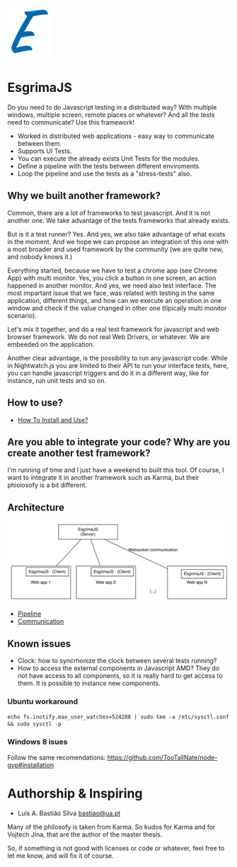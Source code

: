 ![Logo](docs/logo_small.png)
# EsgrimaJS


Do you need to do Javascript testing in a distributed way? With
multiple windows, multiple screen, remote places or whatever?
And all the tests need to communicate? Use this framework!

* Worked in distributed web applications - easy way to communicate between them. 
* Supports UI Tests. 
* You can execute the already exists Unit Tests for the modules.
* Define a pipeline with the tests between different enviroments. 
* Loop the pipeline and use the tests as a "stress-tests" also.


## Why we built another framework?


Common, there are a lot of frameworks to test javascript. And it is not
another one. We take advantage of the tests frameworks that already exists.

But is it a test runner? Yes. And yes, we also take advantage of what exists in
the moment. And we hope we can propose an integration of this one with
a most broader and used framework by the community (we are quite new, and nobody
knows it.)

Everything started, because we have to test a chrome app (see Chrome App) with
multi monitor. Yes, you click a button in one screen, an action happened in
another monitor. And yes, we need also test interface. The most impartant issue that we face, was related with testing in
the same application, different things, and how can we execute an operation
in one window and check if the value changed in other one (tipically multi monitor
scenario).

Let's mix it together, and do a real test framework for javascript and
web browser framework. We do not real Web Drivers, or whatever. We are embeeded on
the application.

Another clear advantage, is the possibility to run any javascript code. While in Nightwatch.js you
are limited to their API to run your interface tests, here, you can handle javascript triggers
and do it in a different way, like for instance, run unit tests and so on. 


## How to use?

- [How To Install and Use?](docs/HOWTO.md)


## Are you able to integrate your code? Why are you create another test framework?

I'm running of time and I just have a weekend to built this tool.
Of course, I want to integrate it in another framework such as Karma, but
their phiolosofy is a bit different.

## Architecture

![Architecture](docs/arch.jpg)

- [Pipeline](docs/Pipeline.md)
- [Communication](docs/Communication.md)


## Known issues

- Clock: how to syncrhonize the clock between several tests running?
- How to access the external components in Javascript AMD? They do not have access to 
all components, so it is really hard to get access to them. It is possible to instance
new components.


### Ubuntu workaround


```
echo fs.inotify.max_user_watches=524288 | sudo tee -a /etc/sysctl.conf && sudo sysctl -p
```

### Windows 8 isues


Follow the same recomendations: https://github.com/TooTallNate/node-gyp#installation


# Authorship & Inspiring 

- Luís A. Bastião Silva <bastiao@ua.pt>


Many of the philosofy is taken from Karma. So kudos for Karma and for
Vojtech Jína, that are the author of the master thesis.

So, if something is not good with licenses or code or whatever, feel free
to let me know, and will fix it of course.
